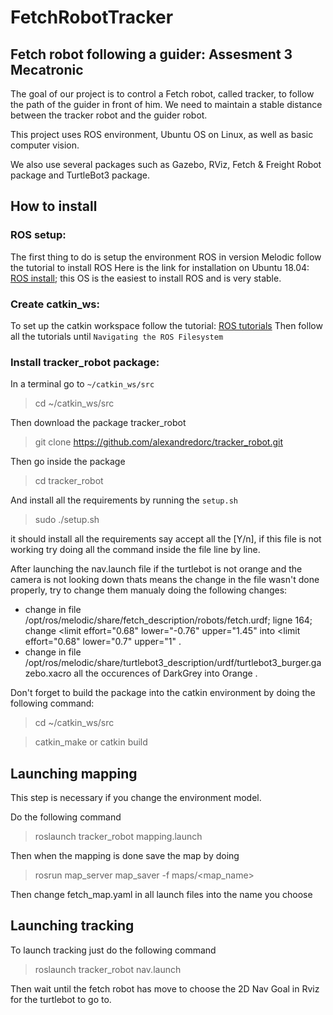 # FetchRobotTracker
## Fetch robot following a guider: Assesment 3 Mecatronic

The goal of our project is to control a Fetch robot, called tracker, to follow the path of the guider in front of him. We need to maintain a stable distance between the tracker robot and the guider robot. 

This project uses ROS environment, Ubuntu OS on Linux, as well as basic computer vision.

We also use several packages such as Gazebo, RViz, Fetch & Freight Robot package and TurtleBot3 package.


## How to install

### ROS setup:
The first thing to do is setup the environment ROS in version Melodic follow the tutorial to install ROS
Here is the link for installation on Ubuntu 18.04: <a href="http://wiki.ros.org/melodic/Installation/Ubuntu">ROS install</a>; this OS is the easiest to install ROS and is very stable.

### Create catkin_ws:
To set up the catkin workspace follow the tutorial: <a href="http://wiki.ros.org/ROS/Tutorials/InstallingandConfiguringROSEnvironment">ROS tutorials</a>
Then follow all the tutorials until ``Navigating the ROS Filesystem`` 

### Install tracker_robot package:
In a terminal go to ``~/catkin_ws/src`` 
> cd ~/catkin_ws/src

Then download the package tracker_robot

> git clone https://github.com/alexandredorc/tracker_robot.git

Then go inside the package

> cd tracker_robot

And install all the requirements by running the ``setup.sh``

>sudo ./setup.sh 

it should install all the requirements say accept all the [Y/n], if this file is not working try doing all the command inside the file line by line.

After launching the nav.launch file if the turtlebot is not orange and the camera is not looking down thats means the change in the file wasn't done properly, try to change them manualy doing the following changes:
* change in file /opt/ros/melodic/share/fetch_description/robots/fetch.urdf; ligne 164; change <limit effort="0.68" lower="-0.76" upper="1.45" into <limit effort="0.68" lower="0.7" upper="1" .
* change in file /opt/ros/melodic/share/turtlebot3_description/urdf/turtlebot3_burger.gazebo.xacro all the occurences of DarkGrey into Orange .

Don't forget to build the package into the catkin environment by doing the following command: 
> cd ~/catkin_ws/src

> catkin_make
or 
> catkin build

## Launching mapping

This step is necessary if you change the environment model.

Do the following command

> roslaunch tracker_robot mapping.launch

Then when the mapping is done save the map by doing

> rosrun map_server map_saver -f maps/<map_name>

Then change fetch_map.yaml in all launch files into the name you choose

## Launching tracking 

To launch tracking just do the following command

> roslaunch tracker_robot nav.launch

Then wait until the fetch robot has move to choose the 2D Nav Goal in Rviz for the turtlebot to go to.

